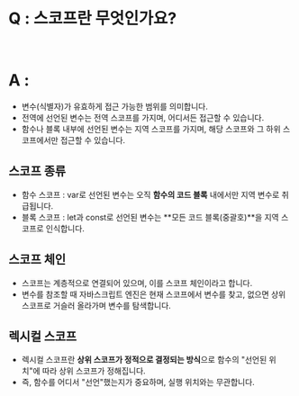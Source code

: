 # Q : 스코프란 무엇인가요?

<br />

# A :

- 변수(식별자)가 유효하게 접근 가능한 범위를 의미합니다.
- 전역에 선언된 변수는 전역 스코프를 가지며, 어디서든 접근할 수 있습니다.
- 함수나 블록 내부에 선언된 변수는 지역 스코프를 가지며, 해당 스코프와 그 하위 스코프에서만 접근할 수 있습니다.

## 스코프 종류

- 함수 스코프 : var로 선언된 변수는 오직 **함수의 코드 블록** 내에서만 지역 변수로 취급됩니다.
- 블록 스코프 : let과 const로 선언된 변수는 **모든 코드 블록(중괄호)**을 지역 스코프로 인식합니다.

## 스코프 체인

- 스코프는 계층적으로 연결되어 있으며, 이를 스코프 체인이라고 합니다.
- 변수를 참조할 때 자바스크립트 엔진은 현재 스코프에서 변수를 찾고, 없으면 상위 스코프로 거슬러 올라가며 변수를 탐색합니다.

## 렉시컬 스코프

- 렉시컬 스코프란 **상위 스코프가 정적으로 결정되는 방식**으로 함수의 "선언된 위치"에 따라 상위 스코프가 정해집니다.
- 즉, 함수를 어디서 "선언"했는지가 중요하며, 실행 위치와는 무관합니다.
